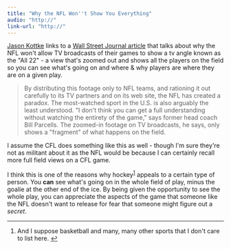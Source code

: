 ```yaml
---
title: "Why the NFL Won''t Show You Everything"
audio: "http://"
link-url: "http://"
---
```

<p><a href="http://kottke.org/11/12/what-the-nfl-wont-show-you">Jason Kottke</a> links to a <a href="http://online.wsj.com/article/SB10001424052970203716204577015903150731054.html?mod=googlenews_wsj">Wall Street Journal article</a> that talks about why the NFL won't allow TV broadcasts of their games to show a tv angle known as the "All 22" - a view that's zoomed out and shows all the players on the field so you can see what's going on and where &amp; why players are where they are on a given play.</p>
<blockquote><p>
  By distributing this footage only to NFL teams, and rationing it out carefully to its TV partners and on its web site, the NFL has created a paradox. The most-watched sport in the U.S. is also arguably the least understood. "I don't think you can get a full understanding without watching the entirety of the game," says former head coach Bill Parcells. The zoomed-in footage on TV broadcasts, he says, only shows a "fragment" of what happens on the field.
</p></blockquote>
<p>I assume the CFL does something like this as well - though I'm sure they're not as militant about it as the NFL would be because I can certainly recall more full field views on a CFL game.</p>
<p>I think this is one of the reasons why hockey<sup id="fnref-19852:1"><a href="#fn-19852:1" rel="footnote">1</a></sup> appeals to a certain type of person. You <strong>can</strong> see what's going on in the whole field of play, minus the goalie at the other end of the ice. By being given the opportunity to see the whole play, you can appreciate the aspects of the game that someone like the NFL doesn't want to release for fear that someone might figure out a <em>secret</em>.</p>
<div class="footnotes">
<hr />
<ol>
<li id="fn-19852:1">
And I suppose basketball and many, many other sports that I don't care to list here.&#160;<a href="#fnref-19852:1" rev="footnote">&#8617;</a>
</li>
</ol>
</div>
